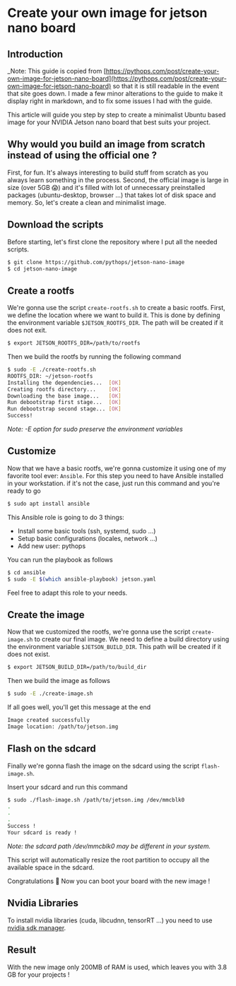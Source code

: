 # Create your own image for jetson nano board

## Introduction

\_Note: This guide is copied from [https://pythops.com/post/create-your-own-image-for-jetson-nano-board](https://pythops.com/post/create-your-own-image-for-jetson-nano-board) so that it is still readable in the event that site goes down.
I made a few minor alterations to the guide to make it display right in markdown, and to fix some issues I had with the
guide.

This article will guide you step by step to create a minimalist Ubuntu based image for your NVIDIA Jetson nano board that best suits your project.

## Why would you build an image from scratch instead of using the official one ?

First, for fun. It's always interesting to build stuff from scratch as you always learn something in the process. Second, the official image is large in size (over 5GB 😱) and it's filled with lot of unnecessary preinstalled packages (ubuntu-desktop, browser …) that takes lot of disk space and memory.
So, let's create a clean and minimalist image.

## Download the scripts

Before starting, let's first clone the repository where I put all the needed scripts.

```bash
$ git clone https://github.com/pythops/jetson-nano-image
$ cd jetson-nano-image
```

## Create a rootfs

We're gonna use the script `create-rootfs.sh` to create a basic rootfs.
First, we define the location where we want to build it. This is done by defining the environment variable `$JETSON_ROOTFS_DIR`. The path will be created if it does not exit.

```bash
$ export JETSON_ROOTFS_DIR=/path/to/rootfs
```

Then we build the rootfs by running the following command

```bash
$ sudo -E ./create-rootfs.sh
ROOTFS_DIR: ~/jetson-rootfs
Installing the dependencies...  [OK]
Creating rootfs directory...    [OK]
Downloading the base image...   [OK]
Run debootstrap first stage...  [OK]
Run debootstrap second stage... [OK]
Success!
```

_Note: -E option for sudo preserve the environment variables_

## Customize

Now that we have a basic rootfs, we're gonna customize it using one of my favorite tool ever: `Ansible`.
For this step you need to have Ansible installed in your workstation. if it's not the case, just run this command and you're ready to go

```bash
$ sudo apt install ansible
```

This Ansible role is going to do 3 things:

- Install some basic tools (ssh, systemd, sudo …)
- Setup basic configurations (locales, network …)
- Add new user: pythops

You can run the playbook as follows

```bash
$ cd ansible
$ sudo -E $(which ansible-playbook) jetson.yaml
```

Feel free to adapt this role to your needs.

## Create the image

Now that we customized the rootfs, we're gonna use the script `create-image.sh` to create our final image.
We need to define a build directory using the environment variable `$JETSON_BUILD_DIR`. This path will be created if it does not exist.

```bash
$ export JETSON_BUILD_DIR=/path/to/build_dir
```

Then we build the image as follows

```bash
$ sudo -E ./create-image.sh
```

If all goes well, you'll get this message at the end

```bash
Image created successfully
Image location: /path/to/jetson.img
```

## Flash on the sdcard

Finally we're gonna flash the image on the sdcard using the script `flash-image.sh`.

Insert your sdcard and run this command

```bash
$ sudo ./flash-image.sh /path/to/jetson.img /dev/mmcblk0
.
.
.
Success !
Your sdcard is ready !
```

_Note: the sdcard path /dev/mmcblk0 may be different in your system._

This script will automatically resize the root partition to occupy all the available space in the sdcard.

Congratulations 🎉 Now you can boot your board with the new image !

## Nvidia Libraries

To install nvidia libraries (cuda, libcudnn, tensorRT …) you need to use [nvidia sdk manager](https://developer.nvidia.com/nvidia-sdk-manager).

## Result

With the new image only 200MB of RAM is used, which leaves you with 3.8 GB for your projects !
